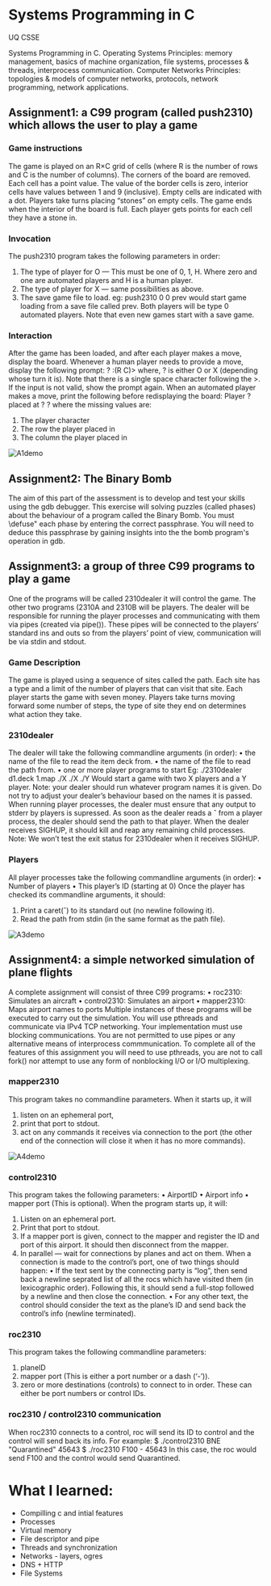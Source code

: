 # Systems Programming in C
UQ CSSE

Systems Programming in C. Operating Systems Principles: memory management, basics of machine organization, file systems, processes & threads, interprocess communication. Computer Networks Principles: topologies & models of computer networks, protocols, network programming, network applications.

## Assignment1: a C99 program (called push2310) which allows the user to play a game
### Game instructions
The game is played on an R×C grid of cells (where R is the number of rows and C is the number of columns). The corners of the board are removed. Each cell has a point value. The value of the border cells is zero, interior cells have values between 1 and 9 (inclusive).
Empty cells are indicated with a dot. Players take turns placing “stones” on empty cells. 
The game ends when the interior of the board is full.
Each player gets points for each cell they have a stone in.
### Invocation
The push2310 program takes the following parameters in order:
1. The type of player for O — This must be one of 0, 1, H. Where zero and one are automated players and H is a human player.
2. The type of player for X — same possibilities as above.
3. The save game file to load.
eg: push2310 0 0 prev would start game loading from a save file called prev. Both players will be type 0 automated players. 
Note that even new games start with a save game.
### Interaction
After the game has been loaded, and after each player makes a move, display the board. Whenever a human player needs to provide a move, display the following prompt:
? :(R C)>
where, ? is either O or X (depending whose turn it is). Note that there is a single space character following the >. If the input is not valid, show the prompt again. 
  When an automated player makes a move, print the following before redisplaying the board: 
Player ? placed at ? ? where the missing values are:
1. The player character
2. The row the player placed in
3. The column the player placed in

![A1demo](https://github.com/danielzhangau/CSSE2310-C/blob/master/a1demo.png)

## Assignment2: The Binary Bomb
The aim of this part of the assessment is to develop and test your skills using the gdb debugger. This exercise will solving puzzles (called phases) about the behaviour of a program called the Binary Bomb. You must \defuse" each phase by entering the correct passphrase. You will need to deduce this passphrase by gaining insights into the the bomb program's operation in gdb.

## Assignment3: a group of three C99 programs to play a game
One of the programs will be called 2310dealer it will control the game. The other two programs (2310A and 2310B will be players.
The dealer will be responsible for running the player processes and communicating with them via pipes (created via pipe()). These pipes will be connected to the players’ standard ins and outs so from the players’ point of view, communication will be via stdin and stdout.
### Game Description
The game is played using a sequence of sites called the path. Each site has a type and a limit of the number of players that can visit that site. Each player starts the game with seven money. Players take turns moving forward some number of steps, the type of site they end on determines what action they take.
### 2310dealer
The dealer will take the following commandline arguments (in order):
• the name of the file to read the item deck from.
• the name of the file to read the path from.
• one or more player programs to start
Eg: ./2310dealer d1.deck 1.map ./X ./X ./Y
Would start a game with two X players and a Y player.
Note: your dealer should run whatever program names it is given. Do not try to adjust your dealer’s behaviour based on the names it is passed.
When running player processes, the dealer must ensure that any output to stderr by players is supressed. 
As soon as the dealer reads a ˆ from a player process, the dealer should send the path to that player.
When the dealer receives SIGHUP, it should kill and reap any remaining child processes. Note: We won’t test the exit status for 2310dealer when it receives SIGHUP.
### Players
All player processes take the following commandline arguments (in order):
• Number of players
• This player’s ID (starting at 0)
Once the player has checked its commandline arguments, it should:
1. Print a caret(ˆ) to its standard out (no newline following it).
2. Read the path from stdin (in the same format as the path file).

![A3demo](https://github.com/danielzhangau/CSSE2310-C/blob/master/a3demo.png)

## Assignment4: a simple networked simulation of plane flights
A complete assignment will consist of three C99 programs:
• roc2310: Simulates an aircraft
• control2310: Simulates an airport
• mapper2310: Maps airport names to ports
Multiple instances of these programs will be executed to carry out the simulation.
You will use pthreads and communicate via IPv4 TCP networking. Your implementation must use blocking communications. You are not permitted to use pipes or any alternative means of interprocess commmunication. To complete all of the features of this assignment you will need to use pthreads, you are not to call fork() nor attempt to use any form of nonblocking I/O or I/O multiplexing.
### mapper2310
This program takes no commandline parameters. When it starts up, it will
1. listen on an ephemeral port,
2. print that port to stdout.
3. act on any commands it receives via connection to the port (the other end of the connection will close it when it has no more commands).

![A4demo](https://github.com/danielzhangau/CSSE2310-C/blob/master/a4mapperdemo.png)

### control2310
This program takes the following parameters:
• AirportID
• Airport info
• mapper port (This is optional).
When the program starts up, it will:
1. Listen on an ephemeral port.
2. Print that port to stdout.
3. If a mapper port is given, connect to the mapper and register the ID and port of this airport. It should then disconnect from the mapper.
4. In parallel — wait for connections by planes and act on them.
When a connection is made to the control’s port, one of two things should happen:
• If the text sent by the connecting party is “log”, then send back a newline seprated list of all the rocs which have visited them (in lexicographic order). Following this, it should send a full-stop followed by a newline and then close the connection.
• For any other text, the control should consider the text as the plane’s ID and send back the control’s info (newline terminated).
### roc2310
This program takes the following commandline parameters:
1. planeID
2. mapper port (This is either a port number or a dash (‘-’)).
3. zero or more destinations (controls) to connect to in order. These can either be port numbers or control IDs.
### roc2310 / control2310 communication
When roc2310 connects to a control, roc will send its ID to control and the control will send back its info.
  For example:
$ ./control2310 BNE "Quarantined"
45643
$ ./roc2310 F100 - 45643
  In this case, the roc would send F100 and the control would send Quarantined.

# What I learned: 
- Compilling c and intial features
- Processes
- Virtual memory
- File descriptor and pipe
- Threads and synchronization
- Networks - layers, ogres
- DNS + HTTP
- File Systems
